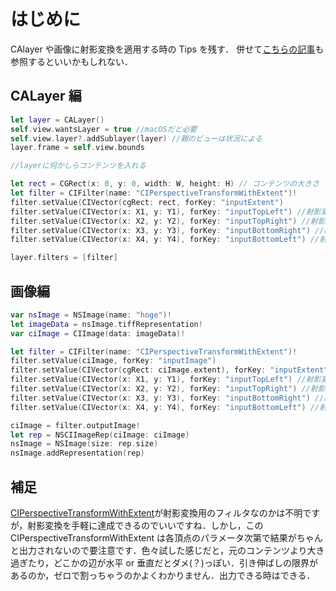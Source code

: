 <!-- title:Swift：CALayerや画像に射影変換を適用する -->

# はじめに

CAlayer や画像に射影変換を適用する時の Tips を残す．
併せて[こちらの記事](https://qiita.com/Kyomesuke3/items/b56f6d43d68a175e6327)も参照するといいかもしれない．

## CALayer 編

```swift
let layer = CALayer()
self.view.wantsLayer = true //macOSだと必要
self.view.layer?.addSublayer(layer) //親のビューは状況による
layer.frame = self.view.bounds

//layerに何かしらコンテンツを入れる

let rect = CGRect(x: 0, y: 0, width: W, height: H) // コンテンツの大きさ
let filter = CIFilter(name: "CIPerspectiveTransformWithExtent")!
filter.setValue(CIVector(cgRect: rect, forKey: "inputExtent")
filter.setValue(CIVector(x: X1, y: Y1), forKey: "inputTopLeft") //射影変換後のコンテンツ左上頂点の座標
filter.setValue(CIVector(x: X2, y: Y2), forKey: "inputTopRight") //射影変換後のコンテンツ右上頂点の座標
filter.setValue(CIVector(x: X3, y: Y3), forKey: "inputBottomRight") //射影変換後のコンテンツ右下頂点の座標
filter.setValue(CIVector(x: X4, y: Y4), forKey: "inputBottomLeft") //射影変換後のコンテンツ左下頂点の座標

layer.filters = [filter]
```

## 画像編

```swift
var nsImage = NSImage(name: "hoge")!
let imageData = nsImage.tiffRepresentation!
var ciImage = CIImage(data: imageData)!

let filter = CIFilter(name: "CIPerspectiveTransformWithExtent")!
filter.setValue(ciImage, forKey: "inputImage")
filter.setValue(CIVector(cgRect: ciImage.extent), forKey: "inputExtent")
filter.setValue(CIVector(x: X1, y: Y1), forKey: "inputTopLeft") //射影変換後のコンテンツ左上頂点の座標
filter.setValue(CIVector(x: X2, y: Y2), forKey: "inputTopRight") //射影変換後のコンテンツ右上頂点の座標
filter.setValue(CIVector(x: X3, y: Y3), forKey: "inputBottomRight") //射影変換後のコンテンツ右下頂点の座標
filter.setValue(CIVector(x: X4, y: Y4), forKey: "inputBottomLeft") //射影変換後のコンテンツ左下頂点の座標

ciImage = filter.outputImage!
let rep = NSCIImageRep(ciImage: ciImage)
nsImage = NSImage(size: rep.size)
nsImage.addRepresentation(rep)
```

## 補足

[CIPerspectiveTransformWithExtent](https://developer.apple.com/library/archive/documentation/GraphicsImaging/Reference/CoreImageFilterReference/index.html#//apple_ref/doc/filter/ci/CIPerspectiveTransformWithExtent)が射影変換用のフィルタなのかは不明ですが，射影変換を手軽に達成できるのでいいですね．しかし，この CIPerspectiveTransformWithExtent は各頂点のパラメータ次第で結果がちゃんと出力されないので要注意です．色々試した感じだと，元のコンテンツより大き過ぎたり，どこかの辺が水平 or 垂直だとダメ(？)っぽい．引き伸ばしの限界があるのか，ゼロで割っちゃうのかよくわかりません．出力できる時はできる．
